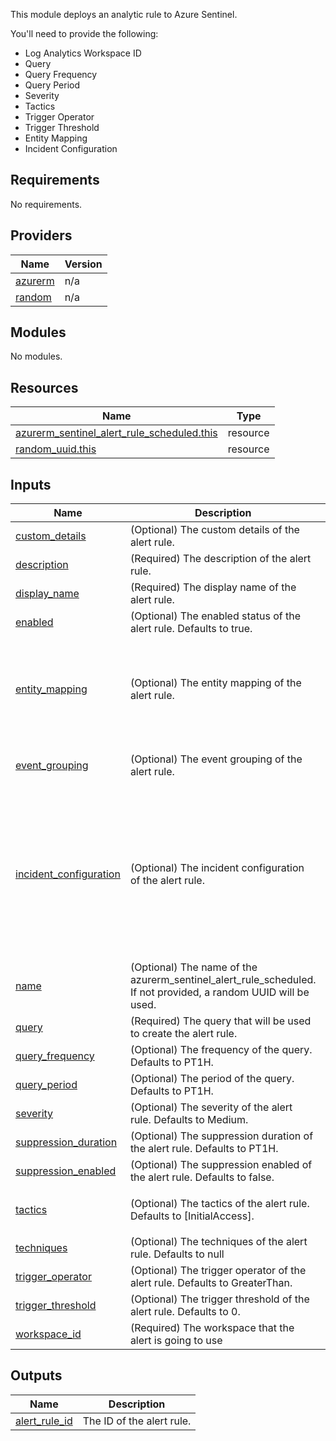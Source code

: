 
This module deploys an analytic rule to Azure Sentinel.

You'll need to provide the following:
- Log Analytics Workspace ID
- Query
- Query Frequency
- Query Period
- Severity
- Tactics
- Trigger Operator
- Trigger Threshold
- Entity Mapping
- Incident Configuration

## Requirements

No requirements.

## Providers

| Name | Version |
|------|---------|
| <a name="provider_azurerm"></a> [azurerm](#provider\_azurerm) | n/a |
| <a name="provider_random"></a> [random](#provider\_random) | n/a |

## Modules

No modules.

## Resources

| Name | Type |
|------|------|
| [azurerm_sentinel_alert_rule_scheduled.this](https://registry.terraform.io/providers/hashicorp/azurerm/latest/docs/resources/sentinel_alert_rule_scheduled) | resource |
| [random_uuid.this](https://registry.terraform.io/providers/hashicorp/random/latest/docs/resources/uuid) | resource |

## Inputs

| Name | Description | Type | Default | Required |
|------|-------------|------|---------|:--------:|
| <a name="input_custom_details"></a> [custom\_details](#input\_custom\_details) | (Optional) The custom details of the alert rule. | `map(string)` | `{}` | no |
| <a name="input_description"></a> [description](#input\_description) | (Required) The description of the alert rule. | `string` | n/a | yes |
| <a name="input_display_name"></a> [display\_name](#input\_display\_name) | (Required) The display name of the alert rule. | `string` | n/a | yes |
| <a name="input_enabled"></a> [enabled](#input\_enabled) | (Optional) The enabled status of the alert rule. Defaults to true. | `bool` | `true` | no |
| <a name="input_entity_mapping"></a> [entity\_mapping](#input\_entity\_mapping) | (Optional) The entity mapping of the alert rule. | <pre>list(object({<br>    entity_type = string<br>    field_mapping = list(object({<br>      column_name = string<br>      identifier  = string<br>    }))<br>  }))</pre> | `[]` | no |
| <a name="input_event_grouping"></a> [event\_grouping](#input\_event\_grouping) | (Optional) The event grouping of the alert rule. | `map(string)` | <pre>{<br>  "aggregation_method": "AlertPerResult"<br>}</pre> | no |
| <a name="input_incident_configuration"></a> [incident\_configuration](#input\_incident\_configuration) | (Optional) The incident configuration of the alert rule. | `any` | <pre>{<br>  "create_incident": true,<br>  "grouping": {<br>    "enabled": false,<br>    "entity_matching_method": "AllEntities",<br>    "group_by_alert_details": [],<br>    "group_by_custom_details": [],<br>    "group_by_entities": [],<br>    "lookback_duration": "PT5M",<br>    "reopen_closed_incidents": false<br>  }<br>}</pre> | no |
| <a name="input_name"></a> [name](#input\_name) | (Optional) The name of the azurerm\_sentinel\_alert\_rule\_scheduled. If not provided, a random UUID will be used. | `string` | `""` | no |
| <a name="input_query"></a> [query](#input\_query) | (Required) The query that will be used to create the alert rule. | `string` | n/a | yes |
| <a name="input_query_frequency"></a> [query\_frequency](#input\_query\_frequency) | (Optional) The frequency of the query. Defaults to PT1H. | `string` | `"PT1H"` | no |
| <a name="input_query_period"></a> [query\_period](#input\_query\_period) | (Optional) The period of the query. Defaults to PT1H. | `string` | `"PT1H"` | no |
| <a name="input_severity"></a> [severity](#input\_severity) | (Optional) The severity of the alert rule. Defaults to Medium. | `string` | `"Medium"` | no |
| <a name="input_suppression_duration"></a> [suppression\_duration](#input\_suppression\_duration) | (Optional) The suppression duration of the alert rule. Defaults to PT1H. | `string` | `"PT1H"` | no |
| <a name="input_suppression_enabled"></a> [suppression\_enabled](#input\_suppression\_enabled) | (Optional) The suppression enabled of the alert rule. Defaults to false. | `bool` | `false` | no |
| <a name="input_tactics"></a> [tactics](#input\_tactics) | (Optional) The tactics of the alert rule. Defaults to [InitialAccess]. | `list(string)` | <pre>[<br>  "InitialAccess"<br>]</pre> | no |
| <a name="input_techniques"></a> [techniques](#input\_techniques) | (Optional) The techniques of the alert rule. Defaults to null | `list(string)` | `null` | no |
| <a name="input_trigger_operator"></a> [trigger\_operator](#input\_trigger\_operator) | (Optional) The trigger operator of the alert rule. Defaults to GreaterThan. | `string` | `"GreaterThan"` | no |
| <a name="input_trigger_threshold"></a> [trigger\_threshold](#input\_trigger\_threshold) | (Optional) The trigger threshold of the alert rule. Defaults to 0. | `number` | `0` | no |
| <a name="input_workspace_id"></a> [workspace\_id](#input\_workspace\_id) | (Required) The workspace that the alert is going to use | `string` | n/a | yes |

## Outputs

| Name | Description |
|------|-------------|
| <a name="output_alert_rule_id"></a> [alert\_rule\_id](#output\_alert\_rule\_id) | The ID of the alert rule. |
